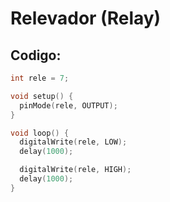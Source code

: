# Relevador (Relay)

## Codigo:

```cpp
int rele = 7;

void setup() {
  pinMode(rele, OUTPUT);
}

void loop() {
  digitalWrite(rele, LOW);
  delay(1000);

  digitalWrite(rele, HIGH);
  delay(1000);
}
```